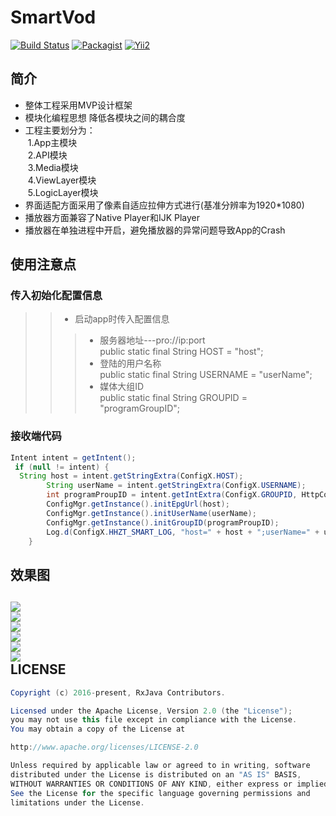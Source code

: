 SmartVod
=========
[![Build Status](https://travis-ci.org/meolu/walle-web.svg?branch=master)](https://travis-ci.org/meolu/walle-web)
[![Packagist](https://img.shields.io/packagist/v/meolu/walle-web.svg)](https://packagist.org/packages/meolu/walle-web)
[![Yii2](https://img.shields.io/badge/Powered_by-Yii_Framework-green.svg?style=flat)](http://www.yiiframework.com/)

简介
---------
- 整体工程采用MVP设计框架
- 模块化编程思想 降低各模块之间的耦合度
- 工程主要划分为：<br>
  1.App主模块<br>
  2.API模块<br>
  3.Media模块<br>
  4.ViewLayer模块<br>
  5.LogicLayer模块<br>
- 界面适配方面采用了像素自适应拉伸方式进行(基准分辨率为1920*1080)
- 播放器方面兼容了Native Player和IJK Player
- 播放器在单独进程中开启，避免播放器的异常问题导致App的Crash

使用注意点
-----------
### 传入初始化配置信息
>>* 启动app时传入配置信息
>>>* 服务器地址---pro://ip:port<br>
public static final String HOST = "host";
>>>* 登陆的用户名称<br>
public static final String USERNAME = "userName";
>>>* 媒体大组ID<br>
public static final String GROUPID = "programGroupID";
### 接收端代码
```Java
Intent intent = getIntent();
 if (null != intent) {
  String host = intent.getStringExtra(ConfigX.HOST);
		String userName = intent.getStringExtra(ConfigX.USERNAME);
		int programProupID = intent.getIntExtra(ConfigX.GROUPID, HttpConst.DEFAULT_GROUP_ID);
		ConfigMgr.getInstance().initEpgUrl(host);
		ConfigMgr.getInstance().initUserName(userName);
		ConfigMgr.getInstance().initGroupID(programProupID);
		Log.d(ConfigX.HHZT_SMART_LOG, "host=" + host + ";userName=" + userName + ";programProupID=" + programProupID);
	}
```
效果图
--------
![](https://github.com/wujichang/SmartVod/blob/master/img/1.home.jpg)<br>
![](https://github.com/wujichang/SmartVod/blob/master/img/2.detail.jpg)<br>
![](https://github.com/wujichang/SmartVod/blob/master/img/3.eps.jpg)<br>
![](https://github.com/wujichang/SmartVod/blob/master/img/4.pay.jpg)<br>
![](https://github.com/wujichang/SmartVod/blob/master/img/5.play.jpg)<br>
![](https://github.com/wujichang/SmartVod/blob/master/img/6.search.jpg)<br>
LICENSE
--------
```Java
Copyright (c) 2016-present, RxJava Contributors.

Licensed under the Apache License, Version 2.0 (the "License");
you may not use this file except in compliance with the License.
You may obtain a copy of the License at

http://www.apache.org/licenses/LICENSE-2.0

Unless required by applicable law or agreed to in writing, software
distributed under the License is distributed on an "AS IS" BASIS,
WITHOUT WARRANTIES OR CONDITIONS OF ANY KIND, either express or implied.
See the License for the specific language governing permissions and
limitations under the License.
```
